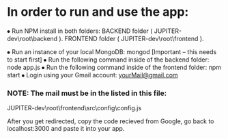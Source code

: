 # In order to run and use the app:

⦁	Run NPM install in both folders:
BACKEND folder ( JUPITER-dev\root\backend ).
FRONTEND folder (  JUPITER-dev\root\frontend ).

⦁	Run an instance of  your local MongoDB:
	mongod	[Important – this needs to start first]
⦁	Run the following command inside of the backend folder:
	node app.js 
⦁	Run the following command inside of the frontend folder:
	npm start
⦁	Login using your Gmail account:
	yourMail@gmail.com

### NOTE: The mail must be in the listed in this file:  
JUPITER-dev\root\frontend\src\config\config.js

After you get redirected, copy the code recieved from Google, go back to localhost:3000 and paste it into your app.
